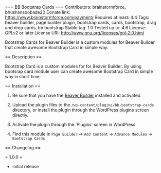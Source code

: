 === BB Bootstrap Cards ===
Contributors: brainstormforce, bhushansbobade20
Donate link: https://www.brainstormforce.com/payment/
Requires at least: 4.4
Tags: beaver builder, page builder plugin, bootstrap cards, cards, bootstrap, drag and drop cards, bb bootstrap
Stable tag: 1.0
Tested up to: 4.6
License: GPLv2 or later
License URI: http://www.gnu.org/licenses/gpl-2.0.html

Bootstrap Cards for Beaver Builder is a custom modules for Beaver Builder that create awesome Bootstrap Card in simple way.


== Description ==

Bootstrap Card is a custom modules for for Beaver Builder. By using bootsrap card module user can create awesome Bootstrap Card in simple way in short time.


== Installation ==

1. Be sure that you have the [Beaver Builder](https://goo.gl/rYCvGw "Beaver Builder") installed and activated.

2. Upload the plugin files to the `/wp-content/plugins/bb-bootstrap-cards` directory, or install the plugin through the WordPress plugins screen directly.

3. Activate the plugin through the 'Plugins' screen in WordPress

4. Find this module in `Page Builder` -> `Add Content` -> `Advance Modules` -> `Bootstrap Cards`


== Changelog ==

= 1.0.0 =
- Initial release